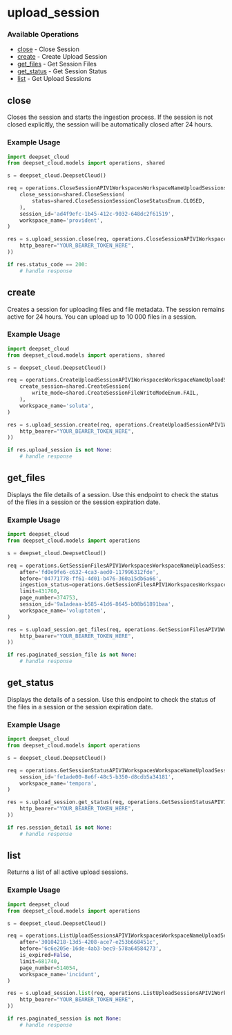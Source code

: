 # upload_session

### Available Operations

* [close](#close) - Close Session
* [create](#create) - Create Upload Session
* [get_files](#get_files) - Get Session Files
* [get_status](#get_status) - Get Session Status
* [list](#list) - Get Upload Sessions

## close

Closes the session and starts the ingestion process.
If the session is not closed explicitly, the session will be automatically closed after 24 hours.

### Example Usage

```python
import deepset_cloud
from deepset_cloud.models import operations, shared

s = deepset_cloud.DeepsetCloud()

req = operations.CloseSessionAPIV1WorkspacesWorkspaceNameUploadSessionsSessionIDPutRequest(
    close_session=shared.CloseSession(
        status=shared.CloseSessionSessionCloseStatusEnum.CLOSED,
    ),
    session_id='ad4f9efc-1b45-412c-9032-648dc2f61519',
    workspace_name='provident',
)

res = s.upload_session.close(req, operations.CloseSessionAPIV1WorkspacesWorkspaceNameUploadSessionsSessionIDPutSecurity(
    http_bearer="YOUR_BEARER_TOKEN_HERE",
))

if res.status_code == 200:
    # handle response
```

## create

Creates a session for uploading files and file metadata. The session remains active for 24 hours. You can upload up to 10 000 files in a session.

### Example Usage

```python
import deepset_cloud
from deepset_cloud.models import operations, shared

s = deepset_cloud.DeepsetCloud()

req = operations.CreateUploadSessionAPIV1WorkspacesWorkspaceNameUploadSessionsPostRequest(
    create_session=shared.CreateSession(
        write_mode=shared.CreateSessionFileWriteModeEnum.FAIL,
    ),
    workspace_name='soluta',
)

res = s.upload_session.create(req, operations.CreateUploadSessionAPIV1WorkspacesWorkspaceNameUploadSessionsPostSecurity(
    http_bearer="YOUR_BEARER_TOKEN_HERE",
))

if res.upload_session is not None:
    # handle response
```

## get_files

Displays the file details of a session. Use this endpoint to check the status of the files in a session or the session expiration date.

### Example Usage

```python
import deepset_cloud
from deepset_cloud.models import operations

s = deepset_cloud.DeepsetCloud()

req = operations.GetSessionFilesAPIV1WorkspacesWorkspaceNameUploadSessionsSessionIDFilesGetRequest(
    after='fd0e9fe6-c632-4ca3-aed0-117996312fde',
    before='04771778-ff61-4d01-b476-360a15db6a66',
    ingestion_status=operations.GetSessionFilesAPIV1WorkspacesWorkspaceNameUploadSessionsSessionIDFilesGetIngestionStatusFileIngestionStatusEnum.PENDING,
    limit=431760,
    page_number=374753,
    session_id='9a1adeaa-b585-41d6-8645-b08b61891baa',
    workspace_name='voluptatem',
)

res = s.upload_session.get_files(req, operations.GetSessionFilesAPIV1WorkspacesWorkspaceNameUploadSessionsSessionIDFilesGetSecurity(
    http_bearer="YOUR_BEARER_TOKEN_HERE",
))

if res.paginated_session_file is not None:
    # handle response
```

## get_status

Displays the details of a session. Use this endpoint to check the status of the files in a session or the session expiration date.

### Example Usage

```python
import deepset_cloud
from deepset_cloud.models import operations

s = deepset_cloud.DeepsetCloud()

req = operations.GetSessionStatusAPIV1WorkspacesWorkspaceNameUploadSessionsSessionIDGetRequest(
    session_id='fe1ade00-8e6f-48c5-b350-d8cdb5a34181',
    workspace_name='tempora',
)

res = s.upload_session.get_status(req, operations.GetSessionStatusAPIV1WorkspacesWorkspaceNameUploadSessionsSessionIDGetSecurity(
    http_bearer="YOUR_BEARER_TOKEN_HERE",
))

if res.session_detail is not None:
    # handle response
```

## list

Returns a list of all active upload sessions.

### Example Usage

```python
import deepset_cloud
from deepset_cloud.models import operations

s = deepset_cloud.DeepsetCloud()

req = operations.ListUploadSessionsAPIV1WorkspacesWorkspaceNameUploadSessionsGetRequest(
    after='30104218-13d5-4208-ace7-e253b668451c',
    before='6c6e205e-16de-4ab3-bec9-578a64584273',
    is_expired=False,
    limit=681740,
    page_number=514054,
    workspace_name='incidunt',
)

res = s.upload_session.list(req, operations.ListUploadSessionsAPIV1WorkspacesWorkspaceNameUploadSessionsGetSecurity(
    http_bearer="YOUR_BEARER_TOKEN_HERE",
))

if res.paginated_session is not None:
    # handle response
```

